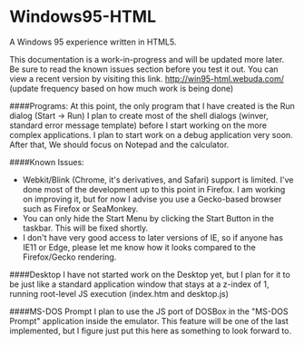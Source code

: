 # Windows95-HTML
A Windows 95 experience written in HTML5.

This documentation is a work-in-progress and will be updated more later. Be sure to read the known issues section before you test it out. You can view a recent version by visiting this link. http://win95-html.webuda.com/ (update frequency based on how much work is being done)

####Programs:
At this point, the only program that I have created is the Run dialog (Start -> Run) I plan to create most of the shell dialogs (winver, standard error message template) before I start working on the more complex applications. I plan to start work on a debug application very soon. After that, We should focus on Notepad and the calculator.

####Known Issues:
* Webkit/Blink (Chrome, it's derivatives, and Safari) support is limited. I've done most of the development up to this point in Firefox. I am working on improving it, but for now I advise you use a Gecko-based browser such as Firefox or SeaMonkey.
* You can only hide the Start Menu by clicking the Start Button in the taskbar. This will be fixed shortly.
* I don't have very good access to later versions of IE, so if anyone has IE11 or Edge, please let me know how it looks compared to the Firefox/Gecko rendering.

####Desktop
I have not started work on the Desktop yet, but I plan for it to be just like a standard application window that stays at a z-index of 1, running root-level JS execution (index.htm and desktop.js)

####MS-DOS Prompt
I plan to use the JS port of DOSBox in the "MS-DOS Prompt" application inside the emulator. This feature will be one of the last implemented, but I figure just put this here as something to look forward to.
